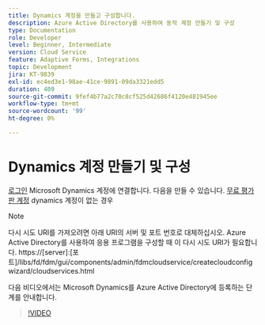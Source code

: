 ```yaml
---
title: Dynamics 계정을 만들고 구성합니다.
description: Azure Active Directory를 사용하여 동적 계정 만들기 및 구성
type: Documentation
role: Developer
level: Beginner, Intermediate
version: Cloud Service
feature: Adaptive Forms, Integrations
topic: Development
jira: KT-9839
exl-id: ec4ed3e1-98ae-41ce-9891-09da3321edd5
duration: 409
source-git-commit: 9fef4b77a2c70c8cf525d42686f4120e481945ee
workflow-type: tm+mt
source-wordcount: '99'
ht-degree: 0%

---
```


# Dynamics 계정 만들기 및 구성

[로그인](https://dynamics.microsoft.com/en-us/) Microsoft Dynamics 계정에 연결합니다. 다음을 만들 수 있습니다. [무료 평가판 계정](https://dynamics.microsoft.com/en-us/dynamics-365-free-trial/) dynamics 계정이 없는 경우

>[!NOTE]
>다시 시도 URI를 가져오려면 아래 URI의 서버 및 포트 번호로 대체하십시오. Azure Active Directory를 사용하여 응용 프로그램을 구성할 때 이 다시 시도 URI가 필요합니다.
>https://[server]:[포트]/libs/fd/fdm/gui/components/admin/fdmcloudservice/createcloudconfigwizard/cloudservices.html

다음 비디오에서는 Microsoft Dynamics를 Azure Active Directory에 등록하는 단계를 안내합니다.

>[!VIDEO](https://video.tv.adobe.com/v/340743?quality=12&learn=on)
